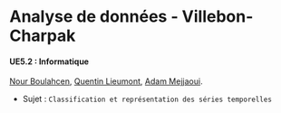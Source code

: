 # Analyse de données - Villebon-Charpak
#### UE5.2 : Informatique

[Nour Boulahcen][ngh], [Quentin Lieumont][qgh], [Adam Mejjaoui][agh].
 - Sujet : `Classification et représentation des séries temporelles`


[ngh]: https://github.com/mor3s
[qgh]: https://github.com/QuentinN42
[agh]: https://github.com/kalka588
